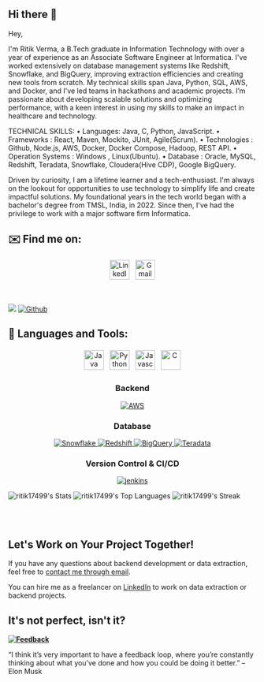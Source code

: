 ## Hi there 👋

Hey, 

I'm Ritik Verma, a B.Tech graduate in Information Technology with over a year of experience as an Associate Software Engineer at Informatica. I've worked extensively on database management systems like Redshift, Snowflake, and BigQuery, improving extraction efficiencies and creating new tools from scratch. My technical skills span Java, Python, SQL, AWS, and Docker, and I've led teams in hackathons and academic projects. I’m passionate about developing scalable solutions and optimizing performance, with a keen interest in using my skills to make an impact in healthcare and technology.

TECHNICAL SKILLS:
• Languages: Java, C, Python, JavaScript.
• Frameworks : React, Maven, Mockito, JUnit, Agile(Scrum).
• Technologies : Github, Node.js, AWS, Docker, Docker Compose, Hadoop, REST API. 
• Operation Systems : Windows , Linux(Ubuntu).
• Database : Oracle, MySQL, Redshift, Teradata, Snowflake, Cloudera(Hive CDP), Google BigQuery.

Driven by curiosity, I am a lifetime learner and a tech-enthusiast. I'm always on the lookout for opportunities to use technology to simplify life and create impactful solutions. My foundational years in the tech world began with a bachelor's degree from TMSL, India, in 2022. Since then, I've had the privilege to work with a major software firm Informatica.



## ✉️ Find me on:
<p align="center">
 <a href="https://www.linkedin.com/in/ritik-verma-749081175/" target="_blank" rel="noopener noreferrer"> <img src="https://img.icons8.com/color/48/000000/linkedin.png" alt="LinkedIn" height="40" style="vertical-align:top; margin:4px"></a>
 <a href="mailto:ritikapril17@gmail.com"> <img src="https://img.icons8.com/color/48/000000/gmail.png" alt="Gmail" height="40" style="vertical-align:top; margin:4px"></a>
</p>

<br />



![](https://visitor-badge.laobi.icu/badge?page_id=ritik17499.CharalambosIoannou)
[![Github](https://img.shields.io/github/followers/ritik17499?label=Follow&style=social)](https://github.com/ritik17499)




## 🧰 Languages and Tools:
<p align="center">
<img src="https://img.icons8.com/color/48/000000/java-coffee-cup-logo--v1.png" alt="Java" height="40" style="vertical-align:top; margin:4px">
<img src="https://img.icons8.com/color/48/000000/python.png" alt="Python" height="40" style="vertical-align:top; margin:4px">
<img src="https://img.icons8.com/color/48/000000/javascript.png" alt="Javascript" height="40" style="vertical-align:top; margin:4px">
<img src="https://img.icons8.com/color/48/000000/c.png" alt="C" height="40" style="vertical-align:top; margin:4px">
</p>

<h3 align="center">Backend</h3>
<p align="center">
<!-- Existing badges -->
<a href="https://aws.amazon.com/" target="_blank"> 
    <img src="https://img.shields.io/badge/AWS-%23FF9900.svg?style=for-the-badge&logo=amazon-aws&logoColor=white" alt="AWS"/> 
</a>
</p>

<h3 align="center">Database</h3>
<p align="center">
<!-- Existing badges -->
<a href="https://www.snowflake.com/en/" target="_blank"> 
    <img src="https://encrypted-tbn0.gstatic.com/images?q=tbn:ANd9GcTOR_9havJNf5-vJBnVs30g4vpLbWbNJwS7iQ&s" alt="Snowflake"/> 
</a>
<a href="https://aws.amazon.com/redshift/" target="_blank"> 
    <img src="https://cdn.holistics.io/landing/databases/redshift.png" alt="Redshift"/> 
</a>
<a href="https://cloud.google.com/bigquery/?utm_source=google&utm_medium=cpc&utm_campaign=japac-IN-all-en-dr-BKWS-all-hv-trial-PHR-dr-1605216&utm_content=text-ad-none-none-DEV_c-CRE_634320731456-ADGP_Hybrid+%7C+BKWS+-+BRO+%7C+Txt+-Data+Analytics-BigQuery-google+bigquery+solution-main-KWID_43700080096370253-kwd-1148277396445&userloc_9153623-network_g&utm_term=KW_solution%20google%20cloud%20bigquery&gad_source=1&gclid=Cj0KCQjw28W2BhC7ARIsAPerrcLrshss8dpxV3AHhfK-0HRGVDWsPne05u71WCzkT0nUe1XmvoJ2jWsaAmexEALw_wcB&gclsrc=aw.ds" target="_blank"> 
    <img src="https://logowik.com/content/uploads/images/google-bigquery6102.jpg" alt="BigQuery"/> 
</a>
<a href="https://www.teradata.com/" target="_blank"> 
    <img src="https://img.icons8.com/?size=512&id=108544&format=png" alt="Teradata"/> 
</a>

</p>


<h3 align="center">Version Control & CI/CD</h3>
<p align="center">

  <a href="https://www.jenkins.io" target="_blank"> 
    <img src="https://img.shields.io/badge/jenkins-D24939.svg?style=for-the-badge&logo=jenkins&logoColor=white" alt="jenkins"/> 
  </a>
</p>

<!-- # Blog posts -->
<!-- BLOG-POST-LIST:START -->
<!-- BLOG-POST-LIST:END -->



<p align="center">

<a>![ritik17499's Stats](https://github-readme-stats.vercel.app/api?username=ritik17499&theme=vue-dark&show_icons=true&hide_border=true&count_private=true) </a>
<a> ![ritik17499's Top Languages](https://github-readme-stats.vercel.app/api/top-langs/?username=ritik17499&theme=vue-dark&show_icons=true&hide_border=true&layout=compact) </a>
<a>![ritik17499's Streak](https://github-readme-streak-stats.herokuapp.com/?user=ritik17499&theme=vue-dark&hide_border=true)</a>

</p>

<br><br>

</div>




## Let's Work on Your Project Together!

If you have any questions about backend development or data extraction, feel free to <a href="mailto:ritikapril17@gmail.com">contact me through email</a>.

You can hire me as a freelancer on <a href="https://www.linkedin.com/in/ritik-verma-749081175/">LinkedIn</a> to work on data extraction or backend projects.

  </td>
  <td width="50%" valign="top">

## It's not perfect, isn't it?

**<a href="https://github.com/ritik17499"><img alt="Feedback" src="https://img.shields.io/badge/Ask%20me-anything-1abc9c.svg"></a>**

“I think it’s very important to have a feedback loop, where you’re constantly thinking about what you’ve done and how you could be doing it better.”
– Elon Musk
<!--
**ritik17499/ritik17499** is a ✨ _special_ ✨ repository because its `README.md` (this file) appears on your GitHub profile.

Here are some ideas to get you started:

- 🔭 I’m currently working on ...
- 🌱 I’m currently learning ...
- 👯 I’m looking to collaborate on ...
- 🤔 I’m looking for help with ...
- 💬 Ask me about ...
- 📫 How to reach me: ...
- 😄 Pronouns: ...
- ⚡ Fun fact: ...
-->
